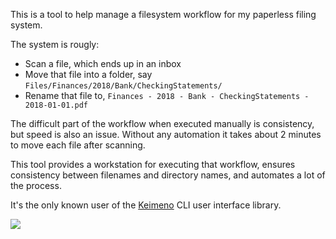 This is a tool to help manage a filesystem workflow for my paperless filing system.

The system is rougly:

- Scan a file, which ends up in an inbox
- Move that file into a folder, say `Files/Finances/2018/Bank/CheckingStatements/`
- Rename that file to, `Finances - 2018 - Bank - CheckingStatements - 2018-01-01.pdf`

The difficult part of the workflow when executed manually is consistency, but speed is also an issue. Without any automation it takes about 2 minutes to move each file after scanning.

This tool provides a workstation for executing that workflow, ensures consistency between filenames and directory names, and automates a lot of the process.

It's the only known user of the [Keimeno](https://github.com/robacarp/keimeno) CLI user interface library.

![](https://i.imgur.com/fAvTkUl.gif)
